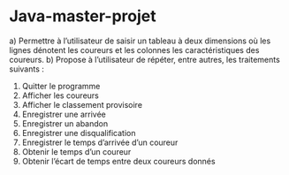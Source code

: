 # Java-master-projet
a) Permettre à l’utilisateur de saisir un tableau à deux dimensions où les lignes dénotent les
coureurs et les colonnes les caractéristiques des coureurs.
b) Propose à l’utilisateur de répéter, entre autres, les traitements suivants :
1. Quitter le programme
2. Afficher les coureurs
3. Afficher le classement provisoire
4. Enregistrer une arrivée
5. Enregistrer un abandon
6. Enregistrer une disqualification
7. Enregistrer le temps d’arrivée d’un coureur
8. Obtenir le temps d’un coureur
9. Obtenir l’écart de temps entre deux coureurs donnés
